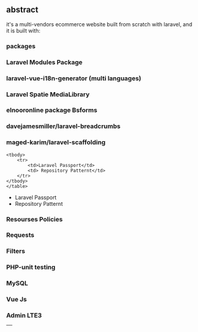 
## abstract

it's a multi-vendors ecommerce website built from scratch with laravel, and it is built with:

### packages

### Laravel Modules Package
### laravel-vue-i18n-generator (multi languages)
### Laravel Spatie MediaLibrary
### elnooronline package Bsforms
### davejamesmiller/laravel-breadcrumbs
### maged-karim/laravel-scaffolding

<table>
    <thead>
        <th></th>
        </thead>
    
    <tbody>
        <tr>
            <td>Laravel Passport</td>
            <td> Repository Patternt</td>
        </tr>
    </tbody>
    </table>

<ul>
    <li>Laravel Passport</li>
    <li> Repository Patternt</li>
    
</ul>

###
### Resourses Policies
### Requests
### Filters
### PHP-unit testing
### MySQL
### Vue Js
### Admin LTE3
 
